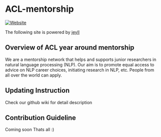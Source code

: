 # ACL-mentorship
<a href="https://mentorship.aclweb.org/"><img alt="Website" src="https://img.shields.io/badge/Website-black?style=flat-square&logo=google-chrome"></a>  

  
The following site is powered by [jeyll](https://jekyllrb.com/) 

## Overview of ACL year around mentorship
We are a mentorship network that helps and supports junior researchers in natural language processing (NLP).
Our aim is to promote equal access to advice on NLP career choices, initiating research in NLP, etc. People from all over the world can apply.

## Updating Instruction
Check our github wiki for detail description  

## Contribution Guideline
Coming soon
Thats all :)







